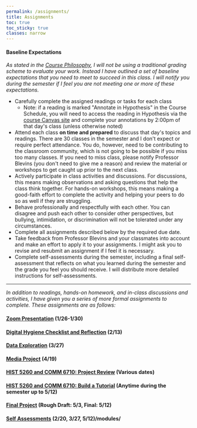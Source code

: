 ```yaml
---
permalink: /assignments/
title: Assignments
toc: true
toc_sticky: true
classes: narrow
---
```


#### Baseline Expectations
*As stated in the [Course Philosophy]({{site.baseurl}}/policies), I will not be using a traditional grading scheme to evaluate your work. Instead I have outlined a set of baseline expectations that you need to meet to succeed in this class. I will notify you during the semester if I feel you are not meeting one or more of these expectations.*

- Carefully complete the assigned readings or tasks for each class
	- Note: if a reading is marked "Annotate in Hypothesis" in the Course Schedule, you will need to access the reading in Hypothesis via the [course Canvas site](https://ucdenver.instructure.com/courses/479412/) and complete your annotations by 2:00pm of that day's class (unless otherwise noted)
- Attend each class **on time and prepared** to discuss that day's topics and readings. There are 30 classes in the semester and I don't expect or require perfect attendance. You do, however, need to be contributing to the classroom community, which is not going to be possible if you miss too many classes. If you need to miss class, please notify Professor Blevins (you don't need to give me a reason) and review the material or workshops to get caught up prior to the next class. 
- Actively participate in class activities and discussions. For discussions, this means making observations and asking questions that help the class think together. For hands-on workshops, this means making a good-faith effort to complete the activity and helping your peers to do so as well if they are struggling.
- Behave professionally and respectfully with each other. You can disagree and push each other to consider other perspectives, but bullying, intimidation, or discrimination will not be tolerated under any circumstances.
- Complete all assignments described below by the required due date.
- Take feedback from Professor Blevins and your classmates into account and make an effort to apply it to your assignments. I might ask you to revise and resubmit an assignment if I feel it is necessary.
- Complete self-assessments during the semester, including a final self-assessment that reflects on what you learned during the semester and the grade you feel you should receive. I will distribute more detailed instructions for self-assessments.

---

*In addition to readings, hands-on homework, and in-class discussions and activities, I have given you a series of more formal assignments to complete. These assignments are as follows:*

#### [Zoom Presentation]({{site.baseurl}}/assignments/zoom-presentation) (1/26-1/30)

#### [Digital Hygiene Checklist and Reflection]({{site.baseurl}}/assignments/digital-hygiene) (2/13)

#### [Data Exploration]({{site.baseurl}}/assignments/data-exploration) (3/27)

#### [Media Project]({{site.baseurl}}/assignments/media-project) (4/19)

#### [HIST 5260 and COMM 6710: Project Review]({{site.baseurl}}/assignments/project-review) (Various dates)

#### [HIST 5260 and COMM 6710: Build a Tutorial]({{site.baseurl}}/assignments/tutorial) (Anytime during the semester up to 5/12)

#### [Final Project]({{site.baseurl}}/assignments/final-project) (Rough Draft: 5/3, Final: 5/12)

#### [Self Assessments]({{site.baseurl}}/assignments/self-assessments) (2/20, 3/27, 5/12)/modules/